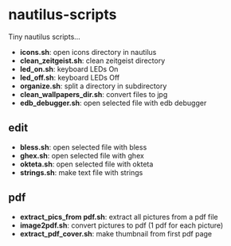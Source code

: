 # nautilus-scripts

Tiny nautilus scripts...


* **icons.sh**: open icons directory in nautilus
* **clean_zeitgeist.sh**: clean zeitgeist directory
* **led_on.sh**: keyboard LEDs On
* **led_off.sh**: keyboard LEDs Off
* **organize.sh**: split a directory in subdirectory
* **clean_wallpapers_dir.sh**: convert files to jpg
* **edb_debugger.sh**: open selected file with edb debugger


## edit

* **bless.sh**: open selected file with bless
* **ghex.sh**: open selected file with ghex
* **okteta.sh**: open selected file with okteta
* **strings.sh**: make text file with strings


## pdf

* **extract_pics_from pdf.sh**: extract all pictures from a pdf file
* **image2pdf.sh**: convert pictures to pdf (1 pdf for each picture)
* **extract_pdf_cover.sh**: make thumbnail from first pdf page
